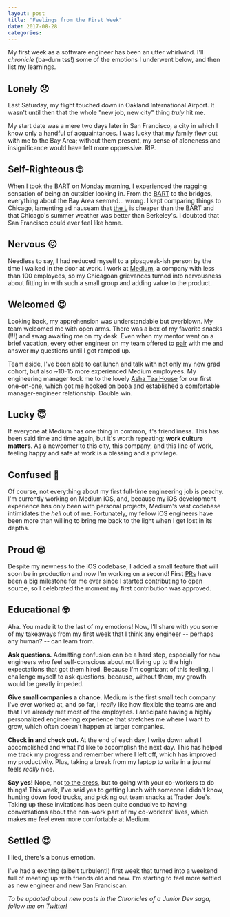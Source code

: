 ```yaml
---
layout: post
title: "Feelings from the First Week"
date: 2017-08-28
categories:
---
```


My first week as a software engineer has been an utter whirlwind. I'll *chronicle* (ba-dum tss!) some of the emotions I underwent below, and then list my learnings.

## Lonely 😞

Last Saturday, my flight touched down in Oakland International Airport. It wasn't until then that the whole "new job, new city" thing *truly* hit me.

My start date was a mere two days later in San Francisco, a city in which I know only a handful of acquaintances. I was lucky that my family flew out with me to the Bay Area; without them present, my sense of aloneness and insignificance would have felt more oppressive. RIP.

## Self-Righteous 🙄

When I took the BART on Monday morning, I experienced the nagging sensation of being an outsider looking in. From the [BART](https://en.wikipedia.org/wiki/Bay_Area_Rapid_Transit) to the bridges, everything about the Bay Area seemed... wrong. I kept comparing things to Chicago, lamenting ad nauseam that [the L](https://en.wikipedia.org/wiki/Chicago_%22L%22) is cheaper than the BART and that Chicago's summer weather was better than Berkeley's. I doubted that San Francisco could ever feel like home.

## Nervous 😖

Needless to say, I had reduced myself to a pipsqueak-ish person by the time I walked in the door at work. I work at [Medium](https://medium.com/), a company with less than 100 employees, so my Chicagoan grievances turned into nervousness about fitting in with such a small group and adding value to the product.

## Welcomed 😍

Looking back, my apprehension was understandable but overblown. My team welcomed me with open arms. There was a box of my favorite snacks (!!!) and swag awaiting me on my desk. Even when my mentor went on a brief vacation, every other engineer on my team offered to [pair](https://en.wikipedia.org/wiki/Pair_programming) with me and answer my questions until I got ramped up.

Team aside, I've been able to eat lunch and talk with not only my new grad cohort, but also ~10-15 more experienced Medium employees. My engineering manager took me to the lovely [Asha Tea House](https://www.ashateahouse.com/) for our first one-on-one, which got me hooked on boba and established a comfortable manager-engineer relationship. Double win.

## Lucky 😇

If everyone at Medium has one thing in common, it's friendliness. This has been said time and time again, but it's worth repeating: **work culture matters**. As a newcomer to this city, this company, and this line of work, feeling happy and safe at work is a blessing and a privilege.

## Confused 🤔

Of course, not everything about my first full-time engineering job is peachy. I'm currently working on Medium iOS, and, because my iOS development experience has only been with personal projects, Medium's vast codebase intimidates the *hell* out of me. Fortunately, my fellow iOS engineers have been more than willing to bring me back to the light when I get lost in its depths.

## Proud 😎

Despite my newness to the iOS codebase, I added a small feature that will soon be in production and now I'm working on a second! First [PRs](https://help.github.com/articles/about-pull-requests/) have been a big milestone for me ever since I started contributing to open source, so I celebrated the moment my first contribution was approved.

## Educational 🤓

Aha. You made it to the last of my emotions! Now, I'll share with *you* some of my takeaways from my first week that I think any engineer -- perhaps any human? -- can learn from.

**Ask questions.** Admitting confusion can be a hard step, especially for new engineers who feel self-conscious about not living up to the high expectations that got them hired. Because I'm cognizant of this feeling, I challenge myself to ask questions, because, without them, my growth would be greatly impeded.

**Give small companies a chance.** Medium is the first small tech company I've ever worked at, and so far, I *really* like how flexible the teams are and that I've already met most of the employees. I anticipate having a highly personalized engineering experience that stretches me where I want to grow, which often doesn't happen at larger companies.

**Check in and check out.** At the end of each day, I write down what I accomplished and what I'd like to accomplish the next day. This has helped me track my progress and remember where I left off, which has improved my productivity. Plus, taking a break from my laptop to write in a journal feels *really* nice.

**Say yes!** Nope, not [to the dress](https://www.youtube.com/watch?v=9ExHqF1CDkc), but to going with your co-workers to do things! This week, I've said yes to getting lunch with someone I didn't know, hunting down food trucks, and picking out team snacks at Trader Joe's. Taking up these invitations has been quite conducive to having conversations about the non-work part of my co-workers' lives, which makes me feel even more comfortable at Medium.

## Settled 😌

I lied, there's a bonus emotion.

I've had a exciting (albeit turbulent!) first week that turned into a weekend full of meeting up with friends old and new. I'm starting to feel more settled as new engineer and new San Franciscan.

*To be updated about new posts in the Chronicles of a Junior Dev saga, follow me on [Twitter](https://twitter.com/alainakafkes)!*
